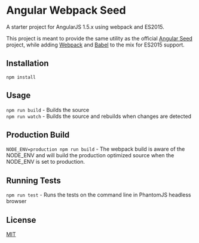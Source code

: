 # Angular Webpack Seed

A starter project for AngularJS 1.5.x using webpack and ES2015.

This project is meant to provide the same utility as the official [Angular Seed](https://github.com/angular/angular-seed) project, while adding [Webpack](https://webpack.github.io/) and [Babel](https://babeljs.io/) to the mix for ES2015 support.

## Installation
```npm install```

## Usage
```npm run build``` - Builds the source  
```npm run watch``` - Builds the source and rebuilds when changes are detected

## Production Build
```NODE_ENV=production npm run build``` - The webpack build is aware of the NODE_ENV and will build the production optimized source when the NODE_ENV is set to production.

## Running Tests
```npm run test``` - Runs the tests on the command line in PhantomJS headless browser

## License
[MIT](http://www.opensource.org/licenses/mit-license.php)
